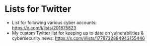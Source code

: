 <h1>Lists for Twitter</h1>

- List for following various cyber accounts: https://x.com/i/lists/201875823
- My custom Twitter list for keeping up to date on vulnerabilities & cybersecurity news: https://x.com/i/lists/1778732884943155446

